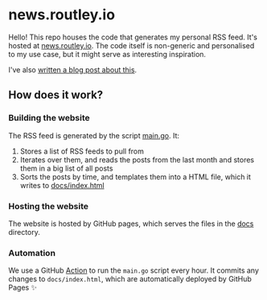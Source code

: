 # news.routley.io

Hello! This repo houses the code that generates my personal RSS feed. It's hosted at [news.routley.io](https://news.routley.io/). The code itself is non-generic and personalised to my use case, but it might serve as interesting inspiration.

I've also [written a blog post about this](https://routley.io/posts/bespoke-software-rss-aggregator/).

## How does it work?

### Building the website

The RSS feed is generated by the script [main.go](/main.go). It:

1. Stores a list of RSS feeds to pull from
2. Iterates over them, and reads the posts from the last month and stores them in a big list of all posts
3. Sorts the posts by time, and templates them into a HTML file, which it writes to [docs/index.html](docs/index.html)

### Hosting the website

The website is hosted by GitHub pages, which serves the files in the [docs](/docs) directory.

### Automation

We use a GitHub [Action](/.github/workflows/build-website.yml) to run the `main.go` script every hour. It commits any changes to `docs/index.html`, which are automatically deployed by GitHub Pages ✨
